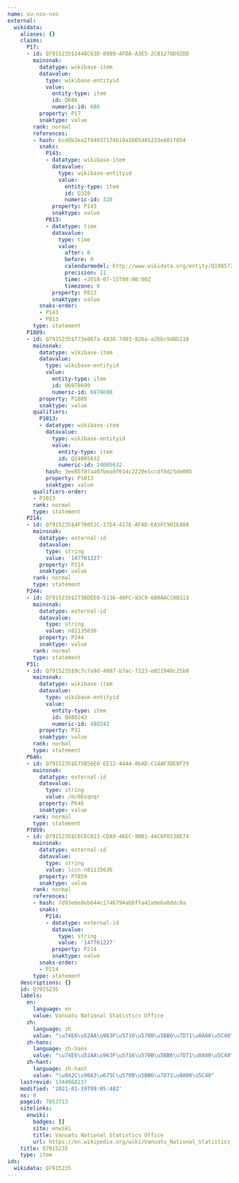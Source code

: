 ```yaml
---
name: vu-nso-nso
external:
  wikidata:
    aliases: {}
    claims:
      P17:
      - id: Q7915235$1440C63D-8989-4FDA-A3E5-2CB1270D92DD
        mainsnak:
          datatype: wikibase-item
          datavalue:
            type: wikibase-entityid
            value:
              entity-type: item
              id: Q686
              numeric-id: 686
          property: P17
          snaktype: value
        rank: normal
        references:
        - hash: bcddb3ea2f04837174b19a1b65465233e801f854
          snaks:
            P143:
            - datatype: wikibase-item
              datavalue:
                type: wikibase-entityid
                value:
                  entity-type: item
                  id: Q328
                  numeric-id: 328
              property: P143
              snaktype: value
            P813:
            - datatype: time
              datavalue:
                type: time
                value:
                  after: 0
                  before: 0
                  calendarmodel: http://www.wikidata.org/entity/Q1985727
                  precision: 11
                  time: +2018-07-15T00:00:00Z
                  timezone: 0
              property: P813
              snaktype: value
          snaks-order:
          - P143
          - P813
        type: statement
      P1889:
      - id: Q7915235$f73e867a-4838-7d03-826a-a2bbc9d8b110
        mainsnak:
          datatype: wikibase-item
          datavalue:
            type: wikibase-entityid
            value:
              entity-type: item
              id: Q6978690
              numeric-id: 6978690
          property: P1889
          snaktype: value
        qualifiers:
          P1013:
          - datatype: wikibase-item
            datavalue:
              type: wikibase-entityid
              value:
                entity-type: item
                id: Q24005632
                numeric-id: 24005632
            hash: 3ee85f87aa07bea0f614c2220e1ccdf8d25de085
            property: P1013
            snaktype: value
        qualifiers-order:
        - P1013
        rank: normal
        type: statement
      P214:
      - id: Q7915235$4F76051C-17E4-417E-AF8D-EA5FC901E408
        mainsnak:
          datatype: external-id
          datavalue:
            type: string
            value: '147761227'
          property: P214
          snaktype: value
        rank: normal
        type: statement
      P244:
      - id: Q7915235$2736DEE0-5136-40FC-93C9-680AACC0B313
        mainsnak:
          datatype: external-id
          datavalue:
            type: string
            value: n81135636
          property: P244
          snaktype: value
        rank: normal
        type: statement
      P31:
      - id: Q7915235$9c7c7a9d-4087-b7ac-f223-e021940c25b0
        mainsnak:
          datatype: wikibase-item
          datavalue:
            type: wikibase-entityid
            value:
              entity-type: item
              id: Q480242
              numeric-id: 480242
          property: P31
          snaktype: value
        rank: normal
        type: statement
      P646:
      - id: Q7915235$E75B56E0-EE12-4444-86AD-C14AF3DE8F29
        mainsnak:
          datatype: external-id
          datavalue:
            type: string
            value: /m/06zqnqr
          property: P646
          snaktype: value
        rank: normal
        type: statement
      P7859:
      - id: Q7915235$C6CEC813-CDA9-46EC-90B1-44C6F0138E74
        mainsnak:
          datatype: external-id
          datavalue:
            type: string
            value: lccn-n81135636
          property: P7859
          snaktype: value
        rank: normal
        references:
        - hash: 7d93e6e8eb644c1746794abbffa42a9e6a0ddc0a
          snaks:
            P214:
            - datatype: external-id
              datavalue:
                type: string
                value: '147761227'
              property: P214
              snaktype: value
          snaks-order:
          - P214
        type: statement
    descriptions: {}
    id: Q7915235
    labels:
      en:
        language: en
        value: Vanuatu National Statistics Office
      zh:
        language: zh
        value: "\u74E6\u52AA\u963F\u5716\u570B\u5BB6\u7D71\u8A08\u5C40"
      zh-hans:
        language: zh-hans
        value: "\u74E6\u52AA\u963F\u5716\u570B\u5BB6\u7D71\u8A08\u5C40"
      zh-hant:
        language: zh-hant
        value: "\u842C\u90A3\u675C\u570B\u5BB6\u7D71\u8A08\u5C40"
    lastrevid: 1344068117
    modified: '2021-01-19T09:05:48Z'
    ns: 0
    pageid: 7853713
    sitelinks:
      enwiki:
        badges: []
        site: enwiki
        title: Vanuatu National Statistics Office
        url: https://en.wikipedia.org/wiki/Vanuatu_National_Statistics_Office
    title: Q7915235
    type: item
ids:
  wikidata: Q7915235
---
```

